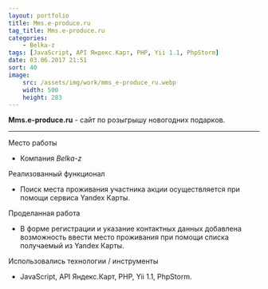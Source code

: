 ```yaml
---
layout: portfolio
title: Mms.e-produce.ru
tag_title: Mms.e-produce.ru
categories:
    - Belka-z
tags: [JavaScript, API Яндекс.Карт, PHP, Yii 1.1, PhpStorm]
date: 03.06.2017 21:51
sort: 40
image: 
    src: /assets/img/work/mms_e-produce_ru.webp 
    width: 500
    height: 283
---
```


**Mms.e-produce.ru** - сайт по розыгрышу новогодних подарков.

---

Место работы

* Компания _Belka-z_

Реализованный функционал

* Поиск места проживания участника акции осуществляется при помощи сервиса Yandex Карты.

Проделанная работа

* В форме регистрации и указание контактных данных добавлена возможность ввести место проживания при помощи списка получаемый из Yandex Карты.

Использовались технологии / инструменты

* JavaScript, API Яндекс.Карт, PHP, Yii 1.1, PhpStorm.

